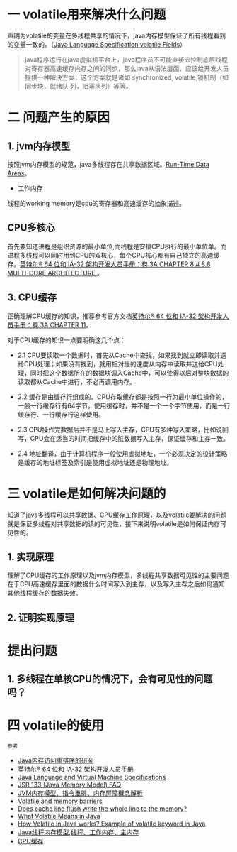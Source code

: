 # 一 volatile用来解决什么问题

声明为volatile的变量在多线程共享的情况下，java内存模型保证了所有线程看到的变量一致的。（[Java Language Specification volatile Fields](https://docs.oracle.com/javase/specs/jls/se8/html/jls-8.html#jls-8.3.1.4)）

>java程序运行在java虚拟机平台上，java程序员不可能直接去控制底层线程对寄存器高速缓存内存之间的同步，那么java从语法层面，应该给开发人员提供一种解决方案，这个方案就是诸如 synchronized, volatile,锁机制（如同步块，就绪队 列，阻塞队列）等等。

# 二 问题产生的原因

## 1. jvm内存模型

按照jvm内存模型的规范，java多线程存在共享数据区域。[Run-Time Data Areas](https://docs.oracle.com/javase/specs/jvms/se8/html/jvms-2.html#jvms-2.5)。

* 工作内存

线程的working memory是cpu的寄存器和高速缓存的抽象描述。


## CPU多核心

首先要知道进程是组织资源的最小单位,而线程是安排CPU执行的最小单位单。而进程多线程可以同时用到CPU的双核心，每个CPU核心都有自己独立的高速缓存。[英特尔® 64 位和 IA-32 架构开发人员手册：卷 3A CHAPTER 8 # 8.8 MULTI-CORE ARCHITECTURE ](http://www.intel.cn/content/www/cn/zh/architecture-and-technology/64-ia-32-architectures-software-developer-vol-3a-part-1-manual.html?wapkw=ia-32+%E6%9E%B6%E6%9E%84%E5%BC%80%E5%8F%91%E4%BA%BA%E5%91%98%E6%89%8B%E5%86%8C)。

## 3. CPU缓存

正确理解CPU缓存的知识，推荐参考官方文档[英特尔® 64 位和 IA-32 架构开发人员手册：卷 3A CHAPTER 11](http://www.intel.cn/content/www/cn/zh/architecture-and-technology/64-ia-32-architectures-software-developer-vol-3a-part-1-manual.html?wapkw=ia-32+%E6%9E%B6%E6%9E%84%E5%BC%80%E5%8F%91%E4%BA%BA%E5%91%98%E6%89%8B%E5%86%8C)。

对于CPU缓存的知识一点要明确这几个点：

* 2.1 CPU要读取一个数据时，首先从Cache中查找，如果找到就立即读取并送给CPU处理；如果没有找到，就用相对慢的速度从内存中读取并送给CPU处理，同时把这个数据所在的数据块调入Cache中，可以使得以后对整块数据的读取都从Cache中进行，不必再调用内存。

* 2.2 缓存是由缓存行组成的。CPU存取缓存都是按照一行为最小单位操作的，一般一行缓存行有64字节，使用缓存时，并不是一个一个字节使用，而是一行缓存行、一行缓存行这样使用。

* 2.3 CPU操作完数据后并不是马上写入主存，CPU有多种写入策略，比如说回写，CPU会在适当的时间把缓存中的脏数据写入主存，保证缓存和主存一致。

* 2.4 地址翻译，由于计算机程序一般使用虚拟地址，一个必须决定的设计策略是缓存的地址标签及索引是使用虚拟地址还是物理地址。

# 三 volatile是如何解决问题的

知道了java多线程可以共享数据、CPU缓存工作原理，以及volatile要解决的问题就是保证多线程对共享数据的读的可见性，接下来说明volatile是如何保证内存可见性的。

## 1. 实现原理

理解了CPU缓存的工作原理以及jvm内存模型，多线程共享数据可见性的主要问题在于CPU高速缓存里面的数据什么时间写入到主存，以及写入主存之后如何通知其他线程缓存的数据失效。


## 2. 证明实现原理

# 提出问题

## 1. 多线程在单核CPU的情况下，会有可见性的问题吗？

# 四 volatile的使用




`参考`
* [Java内存访问重排序的研究](https://tech.meituan.com/java-memory-reordering.html)
* [英特尔® 64 位和 IA-32 架构开发人员手册](http://www.intel.cn/content/www/cn/zh/search.html?toplevelcategory=none&query=%20IA-32%20%E6%9E%B6%E6%9E%84%E5%BC%80%E5%8F%91%E4%BA%BA%E5%91%98%E6%89%8B%E5%86%8C&keyword=%20IA-32%20%E6%9E%B6%E6%9E%84%E5%BC%80%E5%8F%91%E4%BA%BA%E5%91%98%E6%89%8B%E5%86%8C&:cq_csrf_token=undefined)
* [Java Language and Virtual Machine Specifications](https://docs.oracle.com/javase/specs/)
* [JSR 133 (Java Memory Model) FAQ](http://www.cs.umd.edu/~pugh/java/memoryModel/jsr-133-faq.html#volatile)
* [JVM内存模型、指令重排、内存屏障概念解析](http://www.cnblogs.com/chenyangyao/p/5269622.html)
* [Volatile and memory barriers](http://jpbempel.blogspot.co.uk/2013/05/volatile-and-memory-barriers.html)
* [Does cache line flush write the whole line to the memory?](https://stackoverflow.com/questions/18001954/does-cache-line-flush-write-the-whole-line-to-the-memory)
* [What Volatile Means in Java](http://jeremymanson.blogspot.hu/2008/11/what-volatile-means-in-java.html)
* [How Volatile in Java works? Example of volatile keyword in Java](http://javarevisited.blogspot.com/2011/06/volatile-keyword-java-example-tutorial.html)
* [Java线程内存模型,线程、工作内存、主内存](https://zhuanlan.zhihu.com/p/25474331)
* [CPU缓存](https://zh.wikipedia.org/wiki/CPU%E7%BC%93%E5%AD%98)